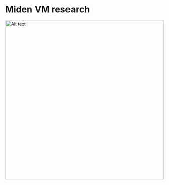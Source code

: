 # Miden VM research

<img src="https://github.com/jonas089/polygon-raptor/blob/master/resources/miden-logo.webp" alt="Alt text" title="Logo" width="500" height="500"/>
